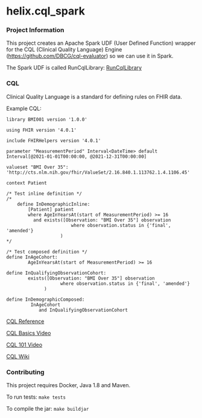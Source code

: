 # helix.cql_spark

### Project Information
This project creates an Apache Spark UDF (User Defined Function) wrapper for the CQL (Clinical Quality Language) Engine (https://github.com/DBCG/cql-evaluator) so we can use it in Spark.

The Spark UDF is called RunCqlLibrary: [RunCqlLibrary](src/main/java/com.bwell/services/spark/RunCqlLibrary.java)


### CQL
Clinical Quality Language is a standard for defining rules on FHIR data.

Example CQL:
```cql
library BMI001 version '1.0.0'

using FHIR version '4.0.1'

include FHIRHelpers version '4.0.1'

parameter "MeasurementPeriod" Interval<DateTime> default Interval[@2021-01-01T00:00:00, @2021-12-31T00:00:00]

valueset "BMI Over 35": 'http://cts.nlm.nih.gov/fhir/ValueSet/2.16.840.1.113762.1.4.1106.45'

context Patient

/* Test inline definition */
/*
    define InDemographicInline:
        [Patient] patient
        where AgeInYearsAt(start of MeasurementPeriod) >= 16
          and exists([Observation: "BMI Over 35"] observation
                        where observation.status in {'final', 'amended'}
                    )
*/

/* Test composed definition */
define InAgeCohort:
        AgeInYearsAt(start of MeasurementPeriod) >= 16

define InQualifyingObservationCohort:
        exists([Observation: "BMI Over 35"] observation
                    where observation.status in {'final', 'amended'}
              )

define InDemographicComposed:
         InAgeCohort
            and InQualifyingObservationCohort
```

[CQL Reference](https://cql.hl7.org/02-authorsguide.html)

[CQL Basics Video](https://youtu.be/XhOxCBhyK0Y)

[CQL 101 Video](https://youtu.be/BETFiQzLb8o)

[CQL Wiki](https://github.com/cqframework/CQL-Formatting-and-Usage-Wiki/wiki/Authoring-Measures-in-CQL)


### Contributing
This project requires Docker, Java 1.8 and Maven.

To run tests: `make tests`

To compile the jar: `make buildjar`
